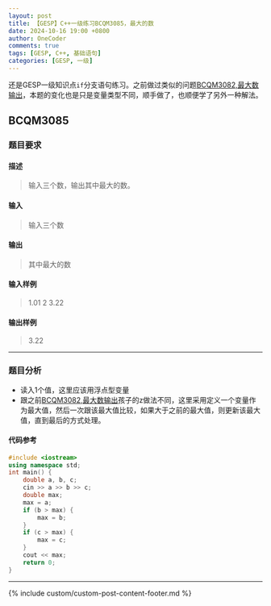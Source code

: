 ```yaml
---
layout: post
title: 【GESP】C++一级练习BCQM3085，最大的数
date: 2024-10-16 19:00 +0800
author: OneCoder
comments: true
tags: [GESP, C++, 基础语句]
categories: [GESP, 一级]
---
```

还是GESP一级知识点`if`分支语句练习。之前做过类似的问题[BCQM3082,最大数输出](https://www.coderli.com/gesp-1-bcqm3082/)，本题的变化也是只是变量类型不同，顺手做了，也顺便学了另外一种解法。

<!--more-->

## BCQM3085

### 题目要求

#### 描述

>输入三个数，输出其中最大的数。

#### 输入

>输入三个数

#### 输出

>其中最大的数

#### 输入样例

>1.01 2 3.22

#### 输出样例

>3.22

---

### 题目分析

- 读入1个值，这里应该用浮点型变量
- 跟之前[BCQM3082,最大数输出](https://www.coderli.com/gesp-1-bcqm3082/)孩子的z做法不同，这里采用定义一个变量作为最大值，然后一次跟该最大值比较，如果大于之前的最大值，则更新该最大值，直到最后的方式处理。

#### 代码参考

```cpp
#include <iostream>
using namespace std;
int main() {
    double a, b, c;
    cin >> a >> b >> c;
    double max;
    max = a;
    if (b > max) {
        max = b;
    }
    if (c > max) {
        max = c;
    }
    cout << max;
    return 0;
}
```

---

{% include custom/custom-post-content-footer.md %}
